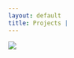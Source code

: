 ```yaml
---
layout: default
title: Projects | 
---
```


 <img src="https://liyangwang95.github.io/_images/IMG_0119(Edited).jpg">